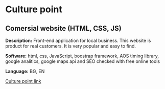 # Culture point

## Comersial website (HTML, CSS, JS)

<p><b>Description:</b> Front-end application for local business. This website is product for real customers. It is very popular and easy to find.</p>
<p><b>Software:</b> html, css, JavaScript, boostrap framework, AOS timing library, google analitics, google maps api and SEO checked with free online tools</p>
<p><b>Language:</b> BG, EN</p>

[Culture point link](http://culturepoint.free.bg)
